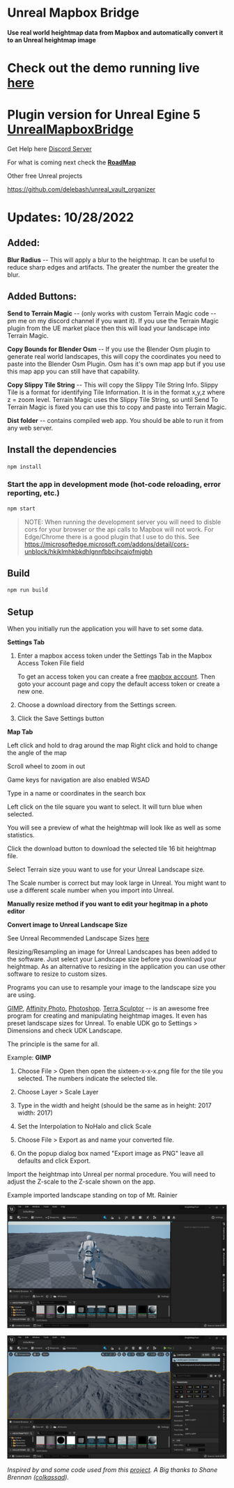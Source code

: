 # Unreal Mapbox Bridge 

#### Use real world heightmap data from Mapbox and automatically convert it to an Unreal heightmap image

# Check out the demo running live [here](https://terrain.justgeektechs.com/)


# Plugin version for Unreal Egine 5 <a href="https://github.com/delebash/UnrealMapboxBridgePlugin" target="_blank">UnrealMapboxBridge</a>

Get Help here <a href="https://discord.gg/2WkHWNDf8q" target="_blank">Discord Server</a>

For what is coming next check the **<a href="https://trello.com/b/7jXYlo13/unreal-mapbox-bridge" target="_blank">RoadMap</a>**

Other free Unreal projects

https://github.com/delebash/unreal_vault_organizer


# Updates: 10/28/2022

## Added:

**Blur Radius** --  This will apply a blur to the heightmap.  It can be useful to reduce sharp edges and artifacts.  The greater the number the greater the blur.

## Added Buttons:

**Send to Terrain Magic** -- (only works with custom Terrain Magic code -- pm me on my discord channel if you want it).  If you use the Terrain Magic plugin from the UE market place then this will load your landscape into Terrain Magic.

**Copy Bounds for Blender Osm** -- If you use the Blender Osm plugin to generate real world landscapes, this will copy the coordinates you need to paste into the Blender Osm Plugin.  Osm has it's own map app but if you use this map app you can still have that capability.

**Copy Slippy Tile String** -- This will copy the Slippy Tile String Info.  Slippy Tile is a format for identifying Tile Information.  It is in the format x,y,z where z = zoom level.  Terrain Magic uses the Slippy Tile String, so until Send To Terrain Magic is fixed you can use this to copy and paste into Terrain Magic.

**Dist folder** -- contains compiled web app.  You should be able to run it from any web server.


## Install the dependencies
```bash
npm install
```

### Start the app in development mode (hot-code reloading, error reporting, etc.)

```bash
npm start
```

> NOTE:  When running the development server you will need to disble cors for your browser or the api calls to Mapbox will not work.  For Edge/Chrome there is a good plugin that I use to do this.  See https://microsoftedge.microsoft.com/addons/detail/cors-unblock/hkjklmhkbkdhlgnnfbbcihcajofmjgbh
> 

## Build
```bash
npm run build
```

## Setup

When you initially run the application you will have to set some data.

**Settings Tab**

1) Enter a mapbox access token under the Settings Tab in the Mapbox Access Token File field

    To get an access token you can create a free [mapbox account](https://www.mapbox.com/). Then goto your account page and copy the default access token or create a new one.

2) Choose a download directory from the Settings screen.

3) Click the Save Settings button

**Map Tab**

Left click and hold to drag around the map
Right click and hold to change the angle of the map

Scroll wheel to zoom in out

Game keys for navigation are also enabled WSAD

Type in a name or coordinates in the search box

Left click on the tile square you want to select. It will turn blue when selected.

You will see a preview of what the heightmap will look like as well as some statistics.

Click the download button to download the selected tile 16 bit heightmap file.

Select Terrain size youu want to use for your Unreal Landscape size.

The Scale number is correct but may look large in Unreal. You might want to use a different scale number when you import into Unreal.


**Manually resize method if you want to edit your hegitmap in a photo editor**

**Convert image to Unreal Landscape Size**

See Unreal Recommended Landscape Sizes [here](https://docs.unrealengine.com/4.27/en-US/BuildingWorlds/Landscape/TechnicalGuide/)

Resizing/Resampling an image for Unreal Landscapes has been added to the software.  Just select your Landscape size before you download your heightmap.  As an alternative to resizing in the application you can use other software to resize to custom sizes.

Programs you can use to resample your image to the landscape size you are using.

[GIMP](https://www.gimp.org/https://www.gimp.org/), [Affinity Photo](https://affinity.serif.com/en-us/photo/), [Photoshop](https://www.adobe.com/products/photoshop/landpa.html).
[Terra Sculptor](http://www.demenzunmedia.com/home/terresculptor/) -- is an awesome free program for creating and manipulating heightmap images.  It even has preset landscape sizes for Unreal.  To enable UDK go to Settings > Dimensions and check UDK Landscape.

The principle is the same for all. 

Example: **GIMP**

1) Choose File > Open then open the sixteen-x-x-x.png file for the tile you selected.  The numbers indicate the selected tile.

2) Choose Layer > Scale Layer
3) Type in the width and height (should be the same as in height: 2017 width: 2017)
4) Set the Interpolation to NoHalo and click Scale
5) Choose File > Export as and name your converted file.
6) On the popup dialog box named "Export image as PNG" leave all defaults and click Export.


Import the heightmap into Unreal per normal procedure.  You will need to adjust the Z-scale to the Z-scale shown on the app.

Example imported landscape standing on top of Mt. Rainier

![Mt. Rainier1](mt-rainier1.png)

![Mt. Rainier2](mt-rainier2.png)


*Inspired by and some code used from this [project](https://github.com/colkassad/terrain-rgb-height).  A Big thanks to Shane Brennan ([colkassad](https://github.com/colkassad)).*
